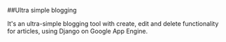 ##Ultra simple blogging

It's an ultra-simple blogging tool with create, edit and delete functionality for articles, using Django on Google App Engine.